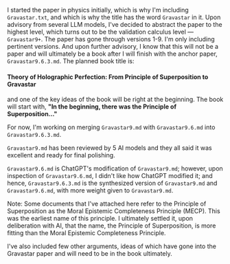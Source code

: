 I started the paper in physics initially, which is why I'm including `Gravastar.txt`, and which is why the title has the word `Gravastar` in it. 
Upon advisory from several LLM models, I've decided to abstract the paper to the highest level, which turns out to be the validation calculus level — `Gravastar9+`.
The paper has gone through versions 1-9. I'm only including pertinent versions.
And upon further advisory, I know that this will not be a paper and will ultimately be a book after I will finish with the anchor paper, `Gravastar9.6.3.md`. 
The planned book title is:

####  Theory of Holographic Perfection: From Principle of Superposition to Gravastar

and one of the key ideas of the book will be right at the beginning. The book will start with, **"In the beginning, there was the Principle of Superposition..."**

For now, I'm working on merging `Gravastar9.md` with `Gravastar9.6.md` into `Gravastar9.6.3.md`.

`Gravastar9.md` has been reviewed by 5 AI models and they all said it was excellent and ready for final polishing.

`Gravastar9.6.md` is ChatGPT's modification of `Gravastar9.md`; 
however, upon inspection of `Gravastar9.6.md`, I didn't like how ChatGPT modified it; 
and hence, `Gravastar9.6.3.md` is the synthesized version of `Gravastar9.md` and `Gravastar9.6.md`, with more weight given to `Gravastar9.md`.

Note: Some documents that I've attached here refer to the Principle of Superposition as the Moral Epistemic Completeness Principle (MECP). This was the earliest name of this principle. I ultimately settled it, upon deliberation with AI, that the name, the Principle of Superposition, is more fitting than the Moral Epistemic Completeness Principle.

I've also included few other arguments, ideas of which have gone into the Gravastar paper and will need to be in the book ultimately.

